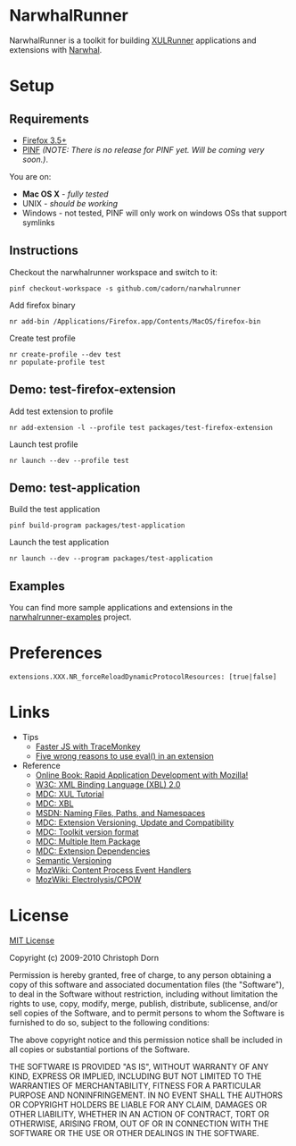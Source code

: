 
NarwhalRunner
=============

NarwhalRunner is a toolkit for building [XULRunner](https://developer.mozilla.org/en/XULRunner)
applications and extensions with [Narwhal](http://narwhaljs.org/).


Setup
=====

Requirements
------------

  * [Firefox 3.5+](http://www.mozilla.com/en-US/firefox/)
  * [PINF](http://github.com/cadorn/pinf) *(NOTE: There is no release for PINF yet. Will be coming very soon.)*.

You are on:

   * **Mac OS X**  - *fully tested*
   * UNIX - *should be working*
   * Windows - not tested, PINF will only work on windows OSs that support symlinks

Instructions
------------

Checkout the narwhalrunner workspace and switch to it:

    pinf checkout-workspace -s github.com/cadorn/narwhalrunner
    
Add firefox binary

    nr add-bin /Applications/Firefox.app/Contents/MacOS/firefox-bin

Create test profile

    nr create-profile --dev test
    nr populate-profile test


Demo: test-firefox-extension
----------------------------

Add test extension to profile

    nr add-extension -l --profile test packages/test-firefox-extension

Launch test profile

    nr launch --dev --profile test


Demo: test-application
----------------------------

Build the test application

    pinf build-program packages/test-application

Launch the test application

    nr launch --dev --program packages/test-application


Examples
--------

You can find more sample applications and extensions in the [narwhalrunner-examples](http://github.com/cadorn/narwhalrunner-examples) project.    


Preferences
===========

    extensions.XXX.NR_forceReloadDynamicProtocolResources: [true|false]



Links
=====

  * Tips
    * [Faster JS with TraceMonkey](http://ejohn.org/blog/tracemonkey/)
    * [Five wrong reasons to use eval() in an extension](http://adblockplus.org/blog/five-wrong-reasons-to-use-eval-in-an-extension)
  * Reference
    * [Online Book: Rapid Application Development with Mozilla!](http://mb.eschew.org/)
    * [W3C: XML Binding Language (XBL) 2.0](http://www.w3.org/TR/xbl/)
    * [MDC: XUL Tutorial](https://developer.mozilla.org/en/XUL_Tutorial)
    * [MDC: XBL](https://developer.mozilla.org/en/XBL)
    * [MSDN: Naming Files, Paths, and Namespaces](http://msdn.microsoft.com/en-us/library/aa365247%28VS.85%29.aspx)
    * [MDC: Extension Versioning, Update and Compatibility](https://developer.mozilla.org/en/Extension_Versioning,_Update_and_Compatibility)
    * [MDC: Toolkit version format](https://developer.mozilla.org/en/Toolkit_version_format)
    * [MDC: Multiple Item Package](https://developer.mozilla.org/en/Multiple_Item_Packaging)
    * [MDC: Extension Dependencies](https://wiki.mozilla.org/Extension_Dependencies)
    * [Semantic Versioning](http://semver.org/)
    * [MozWiki: Content Process Event Handlers](https://wiki.mozilla.org/Content_Process_Event_Handlers)
    * [MozWiki: Electrolysis/CPOW](https://wiki.mozilla.org/Content_Processes/JPW)


License
=======

[MIT License](http://www.opensource.org/licenses/mit-license.php)

Copyright (c) 2009-2010 Christoph Dorn

Permission is hereby granted, free of charge, to any person obtaining a copy
of this software and associated documentation files (the "Software"), to deal
in the Software without restriction, including without limitation the rights
to use, copy, modify, merge, publish, distribute, sublicense, and/or sell
copies of the Software, and to permit persons to whom the Software is
furnished to do so, subject to the following conditions:

The above copyright notice and this permission notice shall be included in
all copies or substantial portions of the Software.

THE SOFTWARE IS PROVIDED "AS IS", WITHOUT WARRANTY OF ANY KIND, EXPRESS OR
IMPLIED, INCLUDING BUT NOT LIMITED TO THE WARRANTIES OF MERCHANTABILITY,
FITNESS FOR A PARTICULAR PURPOSE AND NONINFRINGEMENT. IN NO EVENT SHALL THE
AUTHORS OR COPYRIGHT HOLDERS BE LIABLE FOR ANY CLAIM, DAMAGES OR OTHER
LIABILITY, WHETHER IN AN ACTION OF CONTRACT, TORT OR OTHERWISE, ARISING FROM,
OUT OF OR IN CONNECTION WITH THE SOFTWARE OR THE USE OR OTHER DEALINGS IN
THE SOFTWARE.
